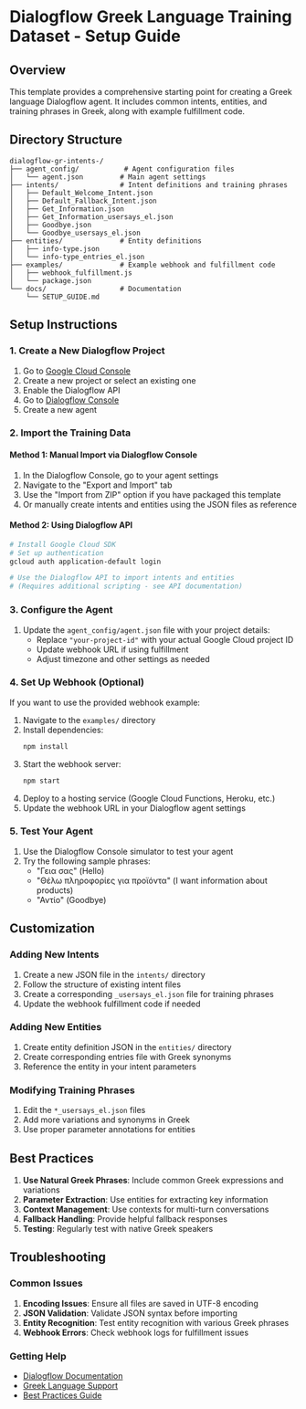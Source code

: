 # Dialogflow Greek Language Training Dataset - Setup Guide

## Overview
This template provides a comprehensive starting point for creating a Greek language Dialogflow agent. It includes common intents, entities, and training phrases in Greek, along with example fulfillment code.

## Directory Structure
```
dialogflow-gr-intents-/
├── agent_config/           # Agent configuration files
│   └── agent.json         # Main agent settings
├── intents/               # Intent definitions and training phrases
│   ├── Default_Welcome_Intent.json
│   ├── Default_Fallback_Intent.json
│   ├── Get_Information.json
│   ├── Get_Information_usersays_el.json
│   ├── Goodbye.json
│   └── Goodbye_usersays_el.json
├── entities/              # Entity definitions
│   ├── info-type.json
│   └── info-type_entries_el.json
├── examples/              # Example webhook and fulfillment code
│   ├── webhook_fulfillment.js
│   └── package.json
└── docs/                  # Documentation
    └── SETUP_GUIDE.md
```

## Setup Instructions

### 1. Create a New Dialogflow Project
1. Go to [Google Cloud Console](https://console.cloud.google.com/)
2. Create a new project or select an existing one
3. Enable the Dialogflow API
4. Go to [Dialogflow Console](https://dialogflow.cloud.google.com/)
5. Create a new agent

### 2. Import the Training Data

#### Method 1: Manual Import via Dialogflow Console
1. In the Dialogflow Console, go to your agent settings
2. Navigate to the "Export and Import" tab
3. Use the "Import from ZIP" option if you have packaged this template
4. Or manually create intents and entities using the JSON files as reference

#### Method 2: Using Dialogflow API
```bash
# Install Google Cloud SDK
# Set up authentication
gcloud auth application-default login

# Use the Dialogflow API to import intents and entities
# (Requires additional scripting - see API documentation)
```

### 3. Configure the Agent
1. Update the `agent_config/agent.json` file with your project details:
   - Replace `"your-project-id"` with your actual Google Cloud project ID
   - Update webhook URL if using fulfillment
   - Adjust timezone and other settings as needed

### 4. Set Up Webhook (Optional)
If you want to use the provided webhook example:

1. Navigate to the `examples/` directory
2. Install dependencies:
   ```bash
   npm install
   ```
3. Start the webhook server:
   ```bash
   npm start
   ```
4. Deploy to a hosting service (Google Cloud Functions, Heroku, etc.)
5. Update the webhook URL in your Dialogflow agent settings

### 5. Test Your Agent
1. Use the Dialogflow Console simulator to test your agent
2. Try the following sample phrases:
   - "Γεια σας" (Hello)
   - "Θέλω πληροφορίες για προϊόντα" (I want information about products)
   - "Αντίο" (Goodbye)

## Customization

### Adding New Intents
1. Create a new JSON file in the `intents/` directory
2. Follow the structure of existing intent files
3. Create a corresponding `_usersays_el.json` file for training phrases
4. Update the webhook fulfillment code if needed

### Adding New Entities
1. Create entity definition JSON in the `entities/` directory
2. Create corresponding entries file with Greek synonyms
3. Reference the entity in your intent parameters

### Modifying Training Phrases
1. Edit the `*_usersays_el.json` files
2. Add more variations and synonyms in Greek
3. Use proper parameter annotations for entities

## Best Practices

1. **Use Natural Greek Phrases**: Include common Greek expressions and variations
2. **Parameter Extraction**: Use entities for extracting key information
3. **Context Management**: Use contexts for multi-turn conversations
4. **Fallback Handling**: Provide helpful fallback responses
5. **Testing**: Regularly test with native Greek speakers

## Troubleshooting

### Common Issues
1. **Encoding Issues**: Ensure all files are saved in UTF-8 encoding
2. **JSON Validation**: Validate JSON syntax before importing
3. **Entity Recognition**: Test entity recognition with various Greek phrases
4. **Webhook Errors**: Check webhook logs for fulfillment issues

### Getting Help
- [Dialogflow Documentation](https://cloud.google.com/dialogflow/docs/)
- [Greek Language Support](https://cloud.google.com/dialogflow/docs/reference/language)
- [Best Practices Guide](https://cloud.google.com/dialogflow/docs/best-practices)